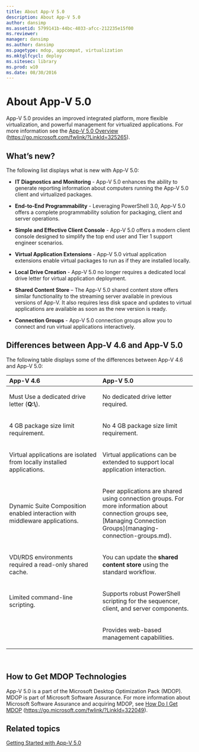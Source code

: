 ```yaml
---
title: About App-V 5.0
description: About App-V 5.0
author: dansimp
ms.assetid: 5799141b-44bc-4033-afcc-212235e15f00
ms.reviewer: 
manager: dansimp
ms.author: dansimp
ms.pagetype: mdop, appcompat, virtualization
ms.mktglfcycl: deploy
ms.sitesec: library
ms.prod: w10
ms.date: 08/30/2016
---
```



# About App-V 5.0


App-V 5.0 provides an improved integrated platform, more flexible virtualization, and powerful management for virtualized applications. For more information see the [App-V 5.0 Overview](https://go.microsoft.com/fwlink/?LinkId=325265) (https://go.microsoft.com/fwlink/?LinkId=325265).

## <a href="" id="what-s-new-"></a>What’s new?


The following list displays what is new with App-V 5.0:

-   **IT Diagnostics and Monitoring** - App-V 5.0 enhances the ability to generate reporting information about computers running the App-V 5.0 client and virtualized packages.

-   **End-to-End Programmability** - Leveraging PowerShell 3.0, App-V 5.0 offers a complete programmability solution for packaging, client and server operations.

-   **Simple and Effective Client Console** - App-V 5.0 offers a modern client console designed to simplify the top end user and Tier 1 support engineer scenarios.

-   **Virtual Application Extensions** - App-V 5.0 virtual application extensions enable virtual packages to run as if they are installed locally.

-   **Local Drive Creation** - App-V 5.0 no longer requires a dedicated local drive letter for virtual application deployment.

-   **Shared Content Store** – The App-V 5.0 shared content store offers similar functionality to the streaming server available in previous versions of App-V. It also requires less disk space and updates to virtual applications are available as soon as the new version is ready.

-   **Connection Groups** - App-V 5.0 connection groups allow you to connect and run virtual applications interactively.

## <a href="" id="bkmk-diff-46-50"></a>Differences between App-V 4.6 and App-V 5.0


The following table displays some of the differences between App-V 4.6 and App-V 5.0:

<table>
<colgroup>
<col width="50%" />
<col width="50%" />
</colgroup>
<thead>
<tr class="header">
<th align="left">App-V 4.6</th>
<th align="left">App-V 5.0</th>
</tr>
</thead>
<tbody>
<tr class="odd">
<td align="left"><p>Must Use a dedicated drive letter (<strong>Q:\</strong>).</p></td>
<td align="left"><p>No dedicated drive letter required.</p></td>
</tr>
<tr class="even">
<td align="left"><p>4 GB package size limit requirement.</p></td>
<td align="left"><p>No 4 GB package size limit requirement.</p></td>
</tr>
<tr class="odd">
<td align="left"><p>Virtual applications are isolated from locally installed applications.</p></td>
<td align="left"><p>Virtual applications can be extended to support local application interaction.</p></td>
</tr>
<tr class="even">
<td align="left"><p>Dynamic Suite Composition enabled interaction with middleware applications.</p></td>
<td align="left"><p>Peer applications are shared using connection groups. For more information about connection groups see, [Managing Connection Groups](managing-connection-groups.md).</p></td>
</tr>
<tr class="odd">
<td align="left"><p>VDI/RDS environments required a read-only shared cache.</p></td>
<td align="left"><p>You can update the <strong>shared content store</strong> using the standard workflow.</p></td>
</tr>
<tr class="even">
<td align="left"><p>Limited command-line scripting.</p></td>
<td align="left"><p>Supports robust PowerShell scripting for the sequencer, client, and server components.</p></td>
</tr>
<tr class="odd">
<td align="left"><p></p></td>
<td align="left"><p>Provides web-based management capabilities.</p></td>
</tr>
</tbody>
</table>

 

## How to Get MDOP Technologies


App-V 5.0 is a part of the Microsoft Desktop Optimization Pack (MDOP). MDOP is part of Microsoft Software Assurance. For more information about Microsoft Software Assurance and acquiring MDOP, see [How Do I Get MDOP](https://go.microsoft.com/fwlink/?LinkId=322049) (https://go.microsoft.com/fwlink/?LinkId=322049).






## Related topics


[Getting Started with App-V 5.0](getting-started-with-app-v-50--rtm.md)

 

 





